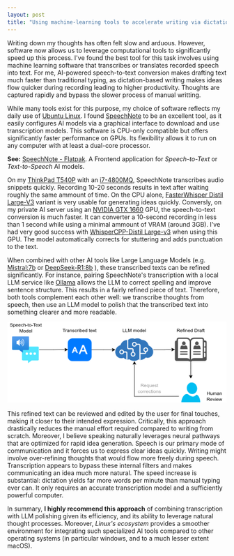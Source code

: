```yaml
---
layout: post
title: "Using machine-learning tools to accelerate writing via dictation"
---
```


Writing down my thoughts has often felt slow and arduous. However, software now allows us to leverage computational tools to significantly speed up this process. I've found the best tool for this task involves using machine learning software that transcribes or translates recorded speech into text. For me, AI-powered speech-to-text conversion makes drafting text much faster than traditional typing, as dictation-based writing makes ideas flow quicker during recording leading to higher productivity. Thoughts are captured rapidly and bypass the slower process of manual writting.

While many tools exist for this purpose, my choice of software reflects my daily use of [Ubuntu Linux](https://ubuntu.com/download). I found [SpeechNote](https://github.com/mkiol/dsnote) to be an excellent tool, as it easily configures AI models via a graphical interface to download and use transcription models. This software is CPU-only compatible but offers significantly faster performance on GPUs. Its flexibility allows it to run on any computer with at least a dual-core processor.

**See:** [SpeechNote - Flatpak](https://flathub.org/apps/net.mkiol.SpeechNote). A Frontend application for _Speech-to-Text_ or _Text-to-Speech_ AI models.

On my [ThinkPad T540P](https://static.lenovo.com/shop/emea/content/pdf/ThinkPad/TSeries/en/thinkpad-t540p-datasheet.pdf) with an [i7-4800MQ](https://www.intel.com/content/www/us/en/products/sku/75128/intel-core-i74800mq-processor-6m-cache-up-to-3-70-ghz/specifications.html), SpeechNote transcribes audio snippets quickly. Recording 10-20 seconds results in text after waiting roughly the same ammount of time. On the CPU alone, [FasterWhisper Distil Large-V3](https://huggingface.co/Systran/faster-distil-whisper-large-v3) variant is very usable for generating ideas quickly. Conversly, on my private AI server using an [NVIDIA GTX 1660](https://www.techpowerup.com/gpu-specs/geforce-gtx-1660.c3365) GPU, the speech-to-text conversion is much faster. It can converter a 10-second recording in less than 1 second while using a minimal ammount of VRAM (around 3GB). I've had very good success with [WhisperCPP-Distil Large-v3](https://huggingface.co/distil-whisper/distil-large-v3) when using this GPU. The model automatically corrects for stuttering and adds punctuation to the text.

When combined with other AI tools like Large Language Models (e.g. [Mistral:7b](https://ollama.com/library/mistral) or [DeepSeek-R1:8b](https://ollama.com/library/deepseek-r1) ), these transcribed texts can be refined significantly. For instance, pairing SpeechNote's transcription with a local LLM service like [Ollama](https://ollama.com/) allows the LLM to correct spelling and improve sentence structure. This results in a fairly refined piece of text. Therefore, both tools complement each other well: we transcribe thoughts from speech, then use an LLM model to polish that the transcribed text into something clearer and more readable.

![image](/img/ai-dictation/ai-speech-correction.png)

This refined text can be reviewed and edited by the user for final touches, making it closer to their intended expression. Critically, this approach drastically reduces the manual effort required compared to writing from scratch. Moreover, I believe speaking naturally leverages neural pathways that are optimized for rapid idea generation. Speech is our primary mode of communication and it forces us to express clear ideas quickly. Writing might involve over-refining thoughts that would flow more freely during speech. Transcription appears to bypass these internal filters and makes communicating an idea much more natural. The speed increase is substantial: dictation yields far more words per minute than manual typing ever can. It only requires an accurate transcription model and a sufficiently powerful computer. 

In summary, **I highly recommend this approach** of combining transcription with LLM polishing given its efficiency, and its ability to leverage natural thought processes. Moreover, _Linux's ecosystem_ provides a smoother environment for integrating such specialized AI tools compared to other operating systems (in particular windows, and to a much lesser extent macOS).

